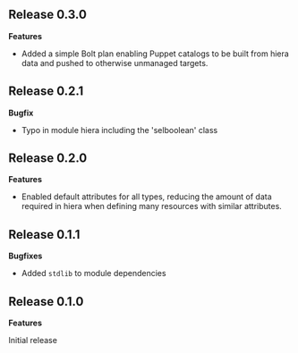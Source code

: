 ## Release 0.3.0

**Features**

- Added a simple Bolt plan enabling Puppet catalogs to be built from hiera data
and pushed to otherwise unmanaged targets. 

## Release 0.2.1

**Bugfix**
- Typo in module hiera including the 'selboolean' class

## Release 0.2.0

**Features**

- Enabled default attributes for all types, reducing the amount of data required
in hiera when defining many resources with similar attributes.

## Release 0.1.1

**Bugfixes**
- Added `stdlib` to module dependencies

## Release 0.1.0

**Features**

Initial release
